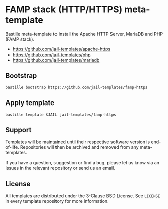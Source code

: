 # FAMP stack (HTTP/HTTPS) meta-template
Bastille meta-template to install the Apache HTTP Server, MariaDB and PHP (FAMP stack).

* https://github.com/jail-templates/apache-https
* https://github.com/jail-templates/php
* https://github.com/jail-templates/mariadb

## Bootstrap
```
bastille bootstrap https://github.com/jail-templates/famp-https
```

## Apply template
```
bastille template $JAIL jail-templates/famp-https
```

## Support
Templates will be maintained until their respective software version is end-of-life. Repositories will then be archived and removed from any meta-templates.

If you have a question, suggestion or find a bug, please let us know via an Issues in the relevant repository or send us an email.

## License
All templates are distributed under the 3-Clause BSD License. See `LICENSE` in every template repository for more information.
